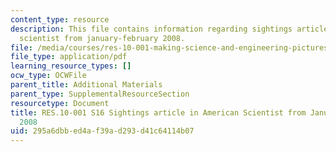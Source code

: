 ```yaml
---
content_type: resource
description: This file contains information regarding sightings article in american
  scientist from january-february 2008.
file: /media/courses/res-10-001-making-science-and-engineering-pictures-a-practical-guide-to-presenting-your-work-spring-2016/295a6dbbed4af39ad293d41c64114b07_MITRES_10_001S16_JanFeb08.pdf
file_type: application/pdf
learning_resource_types: []
ocw_type: OCWFile
parent_title: Additional Materials
parent_type: SupplementalResourceSection
resourcetype: Document
title: RES.10-001 S16 Sightings article in American Scientist from January-February
  2008
uid: 295a6dbb-ed4a-f39a-d293-d41c64114b07
---
```

